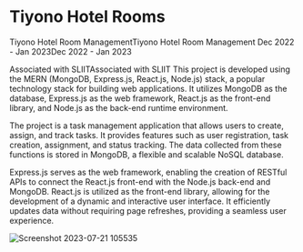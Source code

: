 # Tiyono Hotel Rooms

Tiyono Hotel Room ManagementTiyono Hotel Room Management
Dec 2022 - Jan 2023Dec 2022 - Jan 2023

Associated with SLIITAssociated with SLIIT
This project is developed using the MERN (MongoDB, Express.js, React.js, Node.js) stack, a popular technology stack for building web applications. It utilizes MongoDB as the database, Express.js as the web framework, React.js as the front-end library, and Node.js as the back-end runtime environment.

The project is a task management application that allows users to create, assign, and track tasks. It provides features such as user registration, task creation, assignment, and status tracking. The data collected from these functions is stored in MongoDB, a flexible and scalable NoSQL database.

Express.js serves as the web framework, enabling the creation of RESTful APIs to connect the React.js front-end with the Node.js back-end and MongoDB. React.js is utilized as the front-end library, allowing for the development of a dynamic and interactive user interface. It efficiently updates data without requiring page refreshes, providing a seamless user experience.

![Screenshot 2023-07-21 105535](https://github.com/gayathrip2000/TiyonoHotelRooms/assets/99193625/7d88ed0a-ab55-4990-9ed1-88c091dc5fc9)
